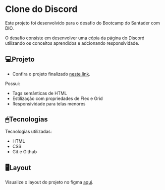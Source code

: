 
# Clone do Discord

Este projeto foi desenvolvido para o desafio do Bootcamp do Santader com DIO.

O desafio consiste em desenvolver uma cópia da página do Discord utilizando os conceitos aprendidos e adcionando responsividade. 


## 💻Projeto

- Confira o projeto finalizado [neste link](https://mariaeduarda907.github.io/Clone-youtube-dio/).

Possui:

- Tags semânticas de HTML
- Estilização com propriedades de Flex e Grid
- Responsividade para telas menores

## 🖱Tecnologias

Tecnologias utilizadas:

- HTML
- CSS
- Git e Github

## 🖥Layout

Visualize o layout do projeto no figma [aqui](https://www.figma.com/design/NRBYrG5d4DSzObv7dpTqoM/Desafio-Responsividade---DIO?node-id=1-56&t=HNhWou2lCUbqIFUa-0).